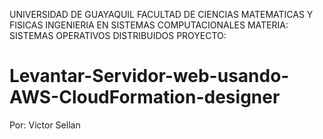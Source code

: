 UNIVERSIDAD DE GUAYAQUIL
FACULTAD DE CIENCIAS MATEMATICAS Y FISICAS
INGENIERIA EN SISTEMAS COMPUTACIONALES
MATERIA: SISTEMAS OPERATIVOS DISTRIBUIDOS
PROYECTO:
# Levantar-Servidor-web-usando-AWS-CloudFormation-designer

Por: Victor Sellan
